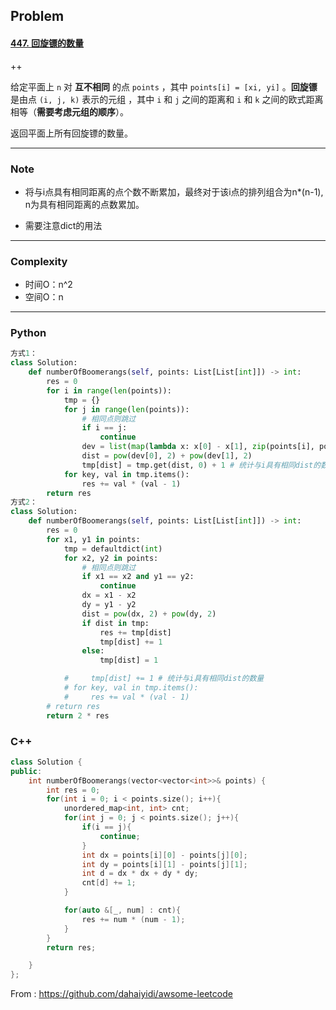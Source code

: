 ## Problem

#### [447. 回旋镖的数量](https://leetcode-cn.com/problems/number-of-boomerangs/)

++

给定平面上 `n` 对 **互不相同** 的点 `points` ，其中 `points[i] = [xi, yi]` 。**回旋镖** 是由点 `(i, j, k)` 表示的元组 ，其中 `i` 和 `j` 之间的距离和 `i` 和 `k` 之间的欧式距离相等（**需要考虑元组的顺序**）。

返回平面上所有回旋镖的数量。

------

### Note

- 将与i点具有相同距离的点个数不断累加，最终对于该i点的排列组合为n*(n-1), n为具有相同距离的点数累加。

- 需要注意dict的用法

  

------

### Complexity

- 时间O：n^2
- 空间O：n

------

### Python

```python
方式1：
class Solution:
    def numberOfBoomerangs(self, points: List[List[int]]) -> int:
        res = 0
        for i in range(len(points)):
            tmp = {}
            for j in range(len(points)):
                # 相同点则跳过
                if i == j:
                    continue
                dev = list(map(lambda x: x[0] - x[1], zip(points[i], points[j])))                
                dist = pow(dev[0], 2) + pow(dev[1], 2)
                tmp[dist] = tmp.get(dist, 0) + 1 # 统计与i具有相同dist的数量
            for key, val in tmp.items():
                res += val * (val - 1)
        return res
方式2：
class Solution:
    def numberOfBoomerangs(self, points: List[List[int]]) -> int:
        res = 0
        for x1, y1 in points:
            tmp = defaultdict(int)
            for x2, y2 in points:
                # 相同点则跳过
                if x1 == x2 and y1 == y2:
                    continue
                dx = x1 - x2
                dy = y1 - y2              
                dist = pow(dx, 2) + pow(dy, 2)
                if dist in tmp:
                    res += tmp[dist]
                    tmp[dist] += 1
                else:
                    tmp[dist] = 1

            #     tmp[dist] += 1 # 统计与i具有相同dist的数量
            # for key, val in tmp.items():
            #     res += val * (val - 1)
        # return res
        return 2 * res
```

### C++

```C++
class Solution {
public:
    int numberOfBoomerangs(vector<vector<int>>& points) {
        int res = 0;
        for(int i = 0; i < points.size(); i++){
            unordered_map<int, int> cnt;
            for(int j = 0; j < points.size(); j++){
                if(i == j){
                    continue;
                }
                int dx = points[i][0] - points[j][0];
                int dy = points[i][1] - points[j][1];
                int d = dx * dx + dy * dy;
                cnt[d] += 1;
            }

            for(auto &[_, num] : cnt){
                res += num * (num - 1);
            }
        }
        return res;    

    }
};
```



From : https://github.com/dahaiyidi/awsome-leetcode
